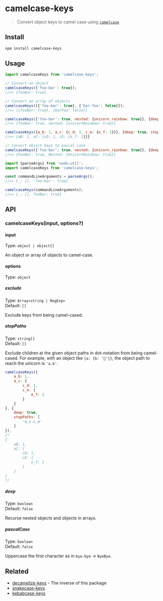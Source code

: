 # camelcase-keys

> Convert object keys to camel case using [`camelcase`](https://github.com/sindresorhus/camelcase)

## Install

```sh
npm install camelcase-keys
```

## Usage

```js
import camelcaseKeys from 'camelcase-keys';

// Convert an object
camelcaseKeys({'foo-bar': true});
//=> {fooBar: true}

// Convert an array of objects
camelcaseKeys([{'foo-bar': true}, {'bar-foo': false}]);
//=> [{fooBar: true}, {barFoo: false}]

camelcaseKeys({'foo-bar': true, nested: {unicorn_rainbow: true}}, {deep: true});
//=> {fooBar: true, nested: {unicornRainbow: true}}

camelcaseKeys({a_b: 1, a_c: {c_d: 1, c_e: {e_f: 1}}}, {deep: true, stopPaths: ['a_c.c_e']}),
//=> {aB: 1, aC: {cD: 1, cE: {e_f: 1}}}

// Convert object keys to pascal case
camelcaseKeys({'foo-bar': true, nested: {unicorn_rainbow: true}}, {deep: true, pascalCase: true});
//=> {FooBar: true, Nested: {UnicornRainbow: true}}
```

```js
import {parseArgs} from 'node:util';
import camelcaseKeys from 'camelcase-keys';

const commandLineArguments = parseArgs();
//=> {_: [], 'foo-bar': true}

camelcaseKeys(commandLineArguments);
//=> {_: [], fooBar: true}
```

## API

### camelcaseKeys(input, options?)

#### input

Type: `object | object[]`

An object or array of objects to camel-case.

#### options

Type: `object`

##### exclude

Type: `Array<string | RegExp>`\
Default: `[]`

Exclude keys from being camel-cased.

##### stopPaths

Type: `string[]`\
Default: `[]`

Exclude children at the given object paths in dot-notation from being camel-cased. For example, with an object like `{a: {b: '🦄'}}`, the object path to reach the unicorn is `'a.b'`.

```js
camelcaseKeys({
	a_b: 1,
	a_c: {
		c_d: 1,
		c_e: {
			e_f: 1
		}
	}
}, {
	deep: true,
	stopPaths: [
		'a_c.c_e'
	]
}),
/*
{
	aB: 1,
	aC: {
		cD: 1,
		cE: {
			e_f: 1
		}
	}
}
*/
```

##### deep

Type: `boolean`\
Default: `false`

Recurse nested objects and objects in arrays.

##### pascalCase

Type: `boolean`\
Default: `false`

Uppercase the first character as in `bye-bye` → `ByeBye`.

## Related

- [decamelize-keys](https://github.com/sindresorhus/decamelize-keys) - The inverse of this package
- [snakecase-keys](https://github.com/bendrucker/snakecase-keys)
- [kebabcase-keys](https://github.com/mattiloh/kebabcase-keys)
